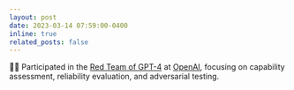 ```yaml
---
layout: post
date: 2023-03-14 07:59:00-0400
inline: true
related_posts: false
---
```


👨‍💻 Participated in the [Red Team of GPT-4](https://arxiv.org/abs/2303.08774) at [OpenAI](https://openai.com), focusing on capability assessment, reliability evaluation, and adversarial testing.



